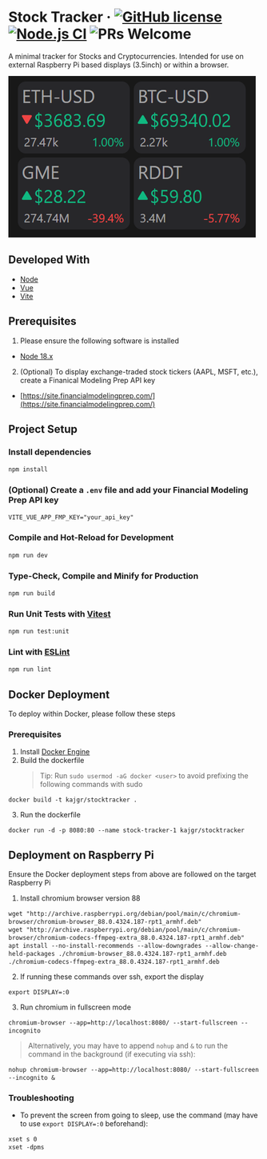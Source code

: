 # Stock Tracker &middot; [![GitHub license](https://img.shields.io/badge/license-MIT-blue.svg)](https://github.com/kajgrant/stocktracker/blob/master/LICENSE) [![Node.js CI](https://github.com/kajgrant/stocktracker/actions/workflows/node.js.yml/badge.svg)](https://github.com/kajgrant/stocktracker/actions/workflows/node.js.yml) ![PRs Welcome](https://img.shields.io/badge/PRs-welcome-brightgreen.svg)

A minimal tracker for Stocks and Cryptocurrencies. Intended for use on external Raspberry Pi based displays (3.5inch) or within a browser.

![Example](docs/example.png)

## Developed With

- [Node](https://nodejs.org/)
- [Vue](https://vuejs.org/)
- [Vite](https://vitejs.dev/)

## Prerequisites

1. Please ensure the following software is installed

- [Node 18.x](https://nodejs.org/en/download)

2. (Optional) To display exchange-traded stock tickers (AAPL, MSFT, etc.), create a Finanical Modeling Prep API key

- [https://site.financialmodelingprep.com/](https://site.financialmodelingprep.com/)

## Project Setup

### Install dependencies

```sh
npm install
```

### (Optional) Create a `.env` file and add your Financial Modeling Prep API key

```
VITE_VUE_APP_FMP_KEY="your_api_key"
```

### Compile and Hot-Reload for Development

```sh
npm run dev
```

### Type-Check, Compile and Minify for Production

```sh
npm run build
```

### Run Unit Tests with [Vitest](https://vitest.dev/)

```sh
npm run test:unit
```

### Lint with [ESLint](https://eslint.org/)

```sh
npm run lint
```

## Docker Deployment

To deploy within Docker, please follow these steps

### Prerequisites

1. Install [Docker Engine](https://docs.docker.com/engine/install/)
2. Build the dockerfile
   > Tip: Run `sudo usermod -aG docker <user>` to avoid prefixing the following commands with sudo

```
docker build -t kajgr/stocktracker .
```

3. Run the dockerfile

```
docker run -d -p 8080:80 --name stock-tracker-1 kajgr/stocktracker
```

## Deployment on Raspberry Pi

Ensure the Docker deployment steps from above are followed on the target Raspberry Pi

1. Install chromium browser version 88

```
wget "http://archive.raspberrypi.org/debian/pool/main/c/chromium-browser/chromium-browser_88.0.4324.187-rpt1_armhf.deb"
wget "http://archive.raspberrypi.org/debian/pool/main/c/chromium-browser/chromium-codecs-ffmpeg-extra_88.0.4324.187-rpt1_armhf.deb"
apt install --no-install-recommends --allow-downgrades --allow-change-held-packages ./chromium-browser_88.0.4324.187-rpt1_armhf.deb ./chromium-codecs-ffmpeg-extra_88.0.4324.187-rpt1_armhf.deb
```

2. If running these commands over ssh, export the display

```
export DISPLAY=:0
```

3. Run chromium in fullscreen mode

```
chromium-browser --app=http://localhost:8080/ --start-fullscreen --incognito
```

> Alternatively, you may have to append `nohup` and `&` to run the command in the background (if executing via ssh):

```
nohup chromium-browser --app=http://localhost:8080/ --start-fullscreen --incognito &
```

### Troubleshooting

- To prevent the screen from going to sleep, use the command (may have to use `export DISPLAY=:0` beforehand):

```
xset s 0
xset -dpms
```
